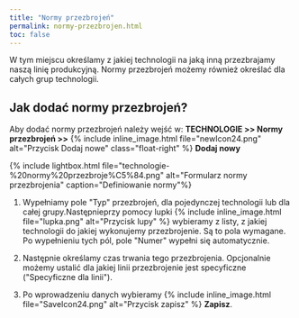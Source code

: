 ```yaml
---
title: "Normy przezbrojeń"
permalink: normy-przezbrojen.html 
toc: false
---
```

W tym miejscu określamy z jakiej technologii na jaką inną przezbrajamy naszą linię produkcyjną. Normy przezbrojeń możemy również określać dla całych grup technologii.

## Jak dodać normy przezbrojeń?

Aby dodać normy przezbrojeń należy wejść w: **TECHNOLOGIE >> Normy przezbrojeń >>** {% include inline_image.html file="newIcon24.png" alt="Przycisk Dodaj nowe"  class="float-right" %} **Dodaj nowy**

{% include lightbox.html file="technologie-%20normy%20przezbroje%C5%84.png" alt="Formularz normy przezbrojenia" caption="Definiowanie normy"%}

1. Wypełniamy pole "Typ" przezbrojeń, dla pojedynczej technologii lub dla całej grupy.Następnieprzy pomocy lupki {% include inline_image.html file="lupka.png" alt="Przycisk lupy" %} wybieramy z listy, z jakiej technologii do jakiej wykonujemy przezbrojenie. Są to pola wymagane. Po wypełnieniu tych pól, pole "Numer" wypełni się automatycznie.

2. Następnie określamy czas trwania tego przezbrojenia. Opcjonalnie możemy ustalić dla jakiej linii przezbrojenie jest specyficzne ("Specyficzne dla linii").

3. Po wprowadzeniu danych wybieramy {% include inline_image.html file="SaveIcon24.png" alt="Przycisk zapisz" %} **Zapisz**.

